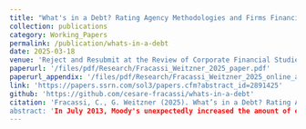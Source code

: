 ```yaml
---
title: "What's in a Debt? Rating Agency Methodologies and Firms Financing and Investment Decisions."
collection: publications
category: Working_Papers
permalink: /publication/whats-in-a-debt
date: 2025-03-18
venue: 'Reject and Resubmit at the Review of Corporate Financial Studies'
paperurl: '/files/pdf/Research/Fracassi_Weitzner_2025_paper.pdf'
paperurl_appendix: '/files/pdf/Research/Fracassi_Weitzner_2025_online_appendix.pdf'
link: 'https://papers.ssrn.com/sol3/papers.cfm?abstract_id=2891425'
github: 'https://github.com/cesare-fracassi/whats-in-a-debt'
citation: 'Fracassi, C., G. Weitzner (2025). What’s in a Debt? Rating Agency Methodologies and Firms Financing and Investment Decisions. Reject and Resubmit at the Review of Corporate Financial Studies. 
abstract: 'In July 2013, Moody's unexpectedly increased the amount of equity credit that speculative-grade firms receive for preferred stock from 50% to 100%. Firms affected by the rule change were suddenly considered less levered by Moodys even though their balance sheets did not change. These firms responded by issuing debt, targeting a leverage ratio as defined by Moodys, and growing their assets. The rule change transferred value from bond to equity holders, and led to an increase in preferred stock issuance. How rating agencies assess risk thus has a significant causal impact on firms financing, investment, and security design decisions.'
---
```


